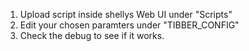 1. Upload script inside shellys Web UI under "Scripts"
2. Edit your chosen paramters under "TIBBER_CONFIG"
3. Check the debug to see if it works.
